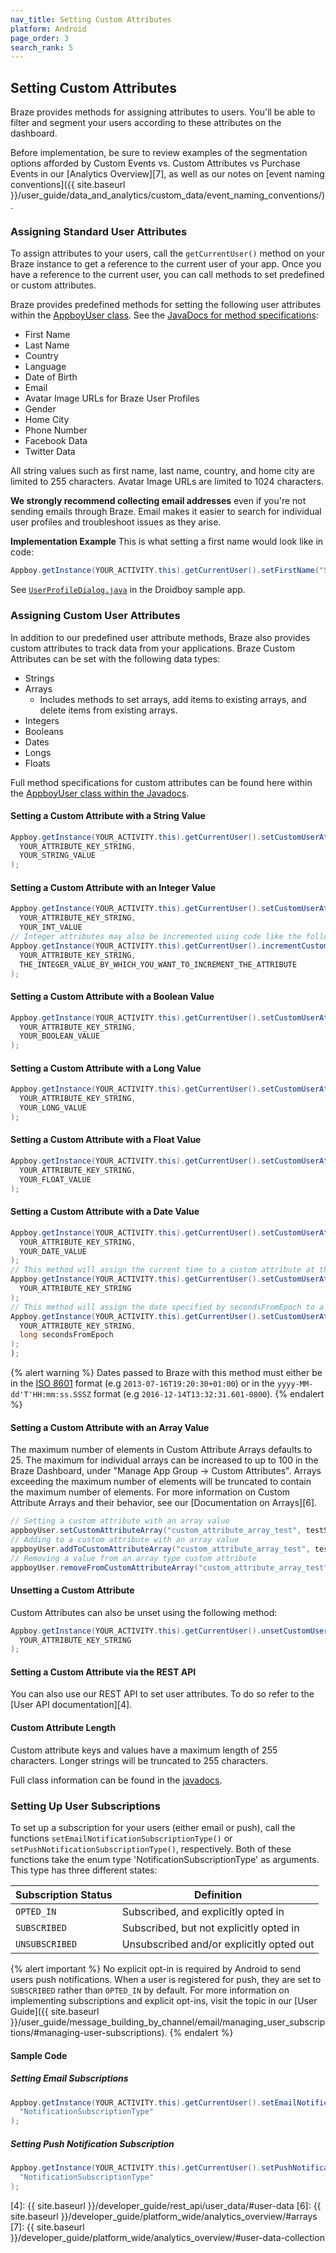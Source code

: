```yaml
---
nav_title: Setting Custom Attributes
platform: Android
page_order: 3
search_rank: 5
---
```

## Setting Custom Attributes

Braze provides methods for assigning attributes to users. You'll be able to filter and segment your users according to these attributes on the dashboard.

Before implementation, be sure to review examples of the segmentation options afforded by Custom Events vs. Custom Attributes vs Purchase Events in our [Analytics Overview][7], as well as our notes on [event naming conventions]({{ site.baseurl }}/user_guide/data_and_analytics/custom_data/event_naming_conventions/).

### Assigning Standard User Attributes

To assign attributes to your users, call the `getCurrentUser()` method on your Braze instance to get a reference to the current user of your app. Once you have a reference to the current user, you can call methods to set predefined or custom attributes.

Braze provides predefined methods for setting the following user attributes within the [AppboyUser class][2]. See the [JavaDocs for method specifications][2]:

- First Name
- Last Name
- Country
- Language
- Date of Birth
- Email
- Avatar Image URLs for Braze User Profiles
- Gender
- Home City
- Phone Number
- Facebook Data
- Twitter Data

All string values such as first name, last name, country, and home city are limited to 255 characters. Avatar Image URLs are limited to 1024 characters.

__We strongly recommend collecting email addresses__ even if you're not sending emails through Braze. Email makes it easier to search for individual user profiles and troubleshoot issues as they arise.

**Implementation Example**
This is what setting a first name would look like in code:

```java
Appboy.getInstance(YOUR_ACTIVITY.this).getCurrentUser().setFirstName("SomeFirstName");
```

See [`UserProfileDialog.java`][1] in the Droidboy sample app.

### Assigning Custom User Attributes

In addition to our predefined user attribute methods, Braze also provides custom attributes to track data from your applications. Braze Custom Attributes can be set with the following data types:

- Strings
- Arrays
  - Includes methods to set arrays, add items to existing arrays, and delete items from existing arrays.
- Integers
- Booleans
- Dates
- Longs
- Floats

Full method specifications for custom attributes can be found here within the [AppboyUser class within the Javadocs][2].

#### Setting a Custom Attribute with a String Value

```java
Appboy.getInstance(YOUR_ACTIVITY.this).getCurrentUser().setCustomUserAttribute(
  YOUR_ATTRIBUTE_KEY_STRING,
  YOUR_STRING_VALUE
);
```

#### Setting a Custom Attribute with an Integer Value

```java
Appboy.getInstance(YOUR_ACTIVITY.this).getCurrentUser().setCustomUserAttribute(
  YOUR_ATTRIBUTE_KEY_STRING,
  YOUR_INT_VALUE
// Integer attributes may also be incremented using code like the following:
Appboy.getInstance(YOUR_ACTIVITY.this).getCurrentUser().incrementCustomUserAttribute(
  YOUR_ATTRIBUTE_KEY_STRING,
  THE_INTEGER_VALUE_BY_WHICH_YOU_WANT_TO_INCREMENT_THE_ATTRIBUTE
);
```

#### Setting a Custom Attribute with a Boolean Value

```java
Appboy.getInstance(YOUR_ACTIVITY.this).getCurrentUser().setCustomUserAttribute(
  YOUR_ATTRIBUTE_KEY_STRING,
  YOUR_BOOLEAN_VALUE
);
```

#### Setting a Custom Attribute with a Long Value

```java
Appboy.getInstance(YOUR_ACTIVITY.this).getCurrentUser().setCustomUserAttribute(
  YOUR_ATTRIBUTE_KEY_STRING,
  YOUR_LONG_VALUE
);
```

#### Setting a Custom Attribute with a Float Value

```java
Appboy.getInstance(YOUR_ACTIVITY.this).getCurrentUser().setCustomUserAttribute(
  YOUR_ATTRIBUTE_KEY_STRING,
  YOUR_FLOAT_VALUE
);
```

#### Setting a Custom Attribute with a Date Value

```java
Appboy.getInstance(YOUR_ACTIVITY.this).getCurrentUser().setCustomUserAttribute(
  YOUR_ATTRIBUTE_KEY_STRING,
  YOUR_DATE_VALUE
);
// This method will assign the current time to a custom attribute at the time the method is called:
Appboy.getInstance(YOUR_ACTIVITY.this).getCurrentUser().setCustomUserAttributeToNow(
  YOUR_ATTRIBUTE_KEY_STRING
);
// This method will assign the date specified by secondsFromEpoch to a custom attribute:
Appboy.getInstance(YOUR_ACTIVITY.this).getCurrentUser().setCustomUserAttributeToSecondsFromEpoch(
  YOUR_ATTRIBUTE_KEY_STRING,
  long secondsFromEpoch
);
);
```

{% alert warning %}
  Dates passed to Braze with this method must either be in the [ISO 8601](http://en.wikipedia.org/wiki/ISO_8601) format (e.g `2013-07-16T19:20:30+01:00`) or in the `yyyy-MM-dd'T'HH:mm:ss.SSSZ` format (e.g `2016-12-14T13:32:31.601-0800`).
{% endalert %}

#### Setting a Custom Attribute with an Array Value
The maximum number of elements in Custom Attribute Arrays defaults to 25. The maximum for individual arrays can be increased to up to 100 in the Braze Dashboard, under "Manage App Group -> Custom Attributes". Arrays exceeding the maximum number of elements will be truncated to contain the maximum number of elements. For more information on Custom Attribute Arrays and their behavior, see our [Documentation on Arrays][6].

```java
// Setting a custom attribute with an array value
appboyUser.setCustomAttributeArray("custom_attribute_array_test", testSetArray);
// Adding to a custom attribute with an array value
appboyUser.addToCustomAttributeArray("custom_attribute_array_test", testAddString);
// Removing a value from an array type custom attribute
appboyUser.removeFromCustomAttributeArray("custom_attribute_array_test", testRemString);
```

#### Unsetting a Custom Attribute

Custom Attributes can also be unset using the following method:

```java
Appboy.getInstance(YOUR_ACTIVITY.this).getCurrentUser().unsetCustomUserAttribute(
  YOUR_ATTRIBUTE_KEY_STRING
);
```

#### Setting a Custom Attribute via the REST API

You can also use our REST API to set user attributes. To do so refer to the [User API documentation][4].

#### Custom Attribute Length

Custom attribute keys and values have a maximum length of 255 characters.  Longer strings will be truncated to 255 characters.

Full class information can be found in the [javadocs][2].

### Setting Up User Subscriptions

To set up a subscription for your users (either email or push), call the functions `setEmailNotificationSubscriptionType()`  or `setPushNotificationSubscriptionType()`, respectively. Both of these functions take the enum type 'NotificationSubscriptionType' as arguments. This type has three different states:

| Subscription Status | Definition |
| ------------------- | ---------- |
| `OPTED_IN` | Subscribed, and explicitly opted in |
| `SUBSCRIBED` | Subscribed, but not explicitly opted in |
| `UNSUBSCRIBED` | Unsubscribed and/or explicitly opted out |

{% alert important %}
No explicit opt-in is required by Android to send users push notifications. When a user is registered for push, they are set to `SUBSCRIBED` rather than `OPTED_IN` by default. For more information on implementing subscriptions and explicit opt-ins, visit the topic in our [User Guide]({{ site.baseurl }}/user_guide/message_building_by_channel/email/managing_user_subscriptions/#managing-user-subscriptions).
{% endalert %}

#### Sample Code

##### Setting Email Subscriptions

```java
Appboy.getInstance(YOUR_ACTIVITY.this).getCurrentUser().setEmailNotificationSubscriptionType(
  "NotificationSubscriptionType"
);
```

##### Setting Push Notification Subscription

```java
Appboy.getInstance(YOUR_ACTIVITY.this).getCurrentUser().setPushNotificationSubscriptionType(
  "NotificationSubscriptionType"
);
```

[1]: https://github.com/Appboy/appboy-android-sdk/blob/master/droidboy/src/main/java/com/appboy/sample/UserProfileDialog.java
[2]: https://appboy.github.io/appboy-android-sdk/javadocs/com/appboy/AppboyUser.html "Javadocs"
[4]: {{ site.baseurl }}/developer_guide/rest_api/user_data/#user-data
[6]: {{ site.baseurl }}/developer_guide/platform_wide/analytics_overview/#arrays
[7]: {{ site.baseurl }}/developer_guide/platform_wide/analytics_overview/#user-data-collection
